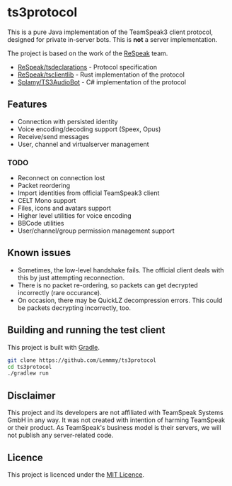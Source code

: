 # ts3protocol

This is a pure Java implementation of the TeamSpeak3 client protocol, designed for private in-server bots. 
This is **not** a server implementation.

The project is based on the work of the [ReSpeak](https://github.com/ReSpeak) team.

* [ReSpeak/tsdeclarations](https://github.com/ReSpeak/tsdeclarations) - Protocol specification
* [ReSpeak/tsclientlib](https://github.com/ReSpeak/tsclientlib) - Rust implementation of the protocol
* [Splamy/TS3AudioBot](https://github.com/Splamy/TS3AudioBot) - C# implementation of the protocol

## Features

* Connection with persisted identity
* Voice encoding/decoding support (Speex, Opus)
* Receive/send messages
* User, channel and virtualserver management

### TODO

* Reconnect on connection lost
* Packet reordering
* Import identities from official TeamSpeak3 client
* CELT Mono support
* Files, icons and avatars support
* Higher level utilities for voice encoding
* BBCode utilities
* User/channel/group permission management support

## Known issues

* Sometimes, the low-level handshake fails. The official client deals with this by just attempting reconnection.
* There is no packet re-ordering, so packets can get decrypted incorrectly (rare occurance).
* On occasion, there may be QuickLZ decompression errors. This could be packets decrypting incorrectly, too.

## Building and running the test client

This project is built with [Gradle](https://gradle.org/).

```sh 
git clone https://github.com/Lemmmy/ts3protocol
cd ts3protocol
./gradlew run
```

## Disclaimer

This project and its developers are not affiliated with TeamSpeak Systems GmbH in any way. It was not created
with intention of harming TeamSpeak or their product. As TeamSpeak's business model is their servers, we will
not publish any server-related code.

## Licence

This project is licenced under the [MIT Licence](https://github.com/Lemmmy/ts3protocol/blob/master/LICENCE).